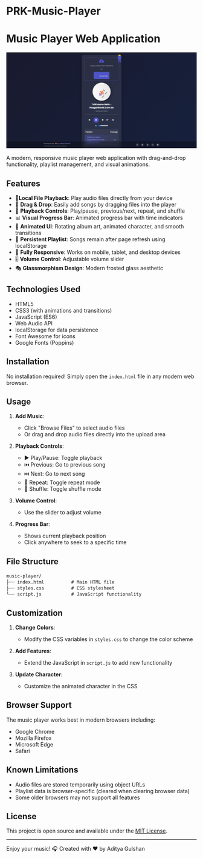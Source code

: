 # PRK-Music-Player
# Music Player Web Application

![Music Player Screenshot](Capture5.PNG)

A modern, responsive music player web application with drag-and-drop functionality, playlist management, and visual animations.

## Features

- 🎵**Local File Playback**: Play audio files directly from your device
- 📁 **Drag & Drop**: Easily add songs by dragging files into the player
- 🔁 **Playback Controls**: Play/pause, previous/next, repeat, and shuffle
- 📊 **Visual Progress Bar**: Animated progress bar with time indicators
- 🎨 **Animated UI**: Rotating album art, animated character, and smooth transitions
- 💾 **Persistent Playlist**: Songs remain after page refresh using localStorage
- 📱 **Fully Responsive**: Works on mobile, tablet, and desktop devices
- 🎚️ **Volume Control**: Adjustable volume slider
- 🎭 **Glassmorphism Design**: Modern frosted glass aesthetic

## Technologies Used

- HTML5
- CSS3 (with animations and transitions)
- JavaScript (ES6)
- Web Audio API
- localStorage for data persistence
- Font Awesome for icons
- Google Fonts (Poppins)

## Installation

No installation required! Simply open the `index.html` file in any modern web browser.

## Usage

1. **Add Music**:
   - Click "Browse Files" to select audio files
   - Or drag and drop audio files directly into the upload area

2. **Playback Controls**:
   - ▶️ Play/Pause: Toggle playback
   - ⏮️ Previous: Go to previous song
   - ⏭️ Next: Go to next song
   - 🔁 Repeat: Toggle repeat mode
   - 🔀 Shuffle: Toggle shuffle mode

3. **Volume Control**:
   - Use the slider to adjust volume

4. **Progress Bar**:
   - Shows current playback position
   - Click anywhere to seek to a specific time

## File Structure

```
music-player/
├── index.html          # Main HTML file
├── styles.css          # CSS stylesheet
└── script.js           # JavaScript functionality
```

## Customization

1. **Change Colors**:
   - Modify the CSS variables in `styles.css` to change the color scheme

2. **Add Features**:
   - Extend the JavaScript in `script.js` to add new functionality

3. **Update Character**:
   - Customize the animated character in the CSS

## Browser Support

The music player works best in modern browsers including:
- Google Chrome
- Mozilla Firefox
- Microsoft Edge
- Safari

## Known Limitations

- Audio files are stored temporarily using object URLs
- Playlist data is browser-specific (cleared when clearing browser data)
- Some older browsers may not support all features

## License

This project is open source and available under the [MIT License](LICENSE).

---

Enjoy your music! 🎧
Created with ❤️ by Aditya Gulshan
